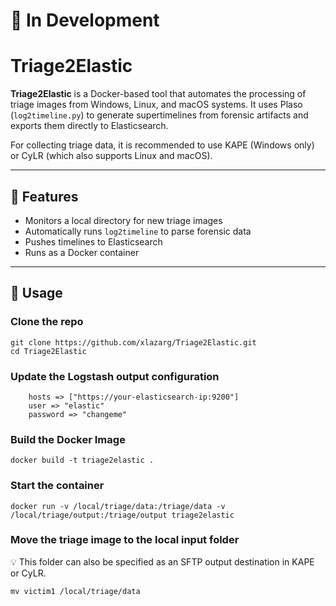 # 👷 In Development

# Triage2Elastic

**Triage2Elastic** is a Docker-based tool that automates the processing of triage images from Windows, Linux, and macOS systems. It uses Plaso (`log2timeline.py`) to generate supertimelines from forensic artifacts and exports them directly to Elasticsearch.

For collecting triage data, it is recommended to use KAPE (Windows only) or CyLR (which also supports Linux and macOS). 

---

## 🔧 Features

- Monitors a local directory for new triage images
- Automatically runs `log2timeline` to parse forensic data
- Pushes timelines to Elasticsearch
- Runs as a Docker container

---

## 🐳 Usage

###  Clone the repo

```
git clone https://github.com/xlazarg/Triage2Elastic.git
cd Triage2Elastic
```

###  Update the Logstash output configuration

```
    hosts => ["https://your-elasticsearch-ip:9200"]
    user => "elastic"
    password => "changeme"
```

###  Build the Docker Image

```
docker build -t triage2elastic .
```

###  Start the container

```
docker run -v /local/triage/data:/triage/data -v /local/triage/output:/triage/output triage2elastic
```

###  Move the triage image to the local input folder

💡 This folder can also be specified as an SFTP output destination in KAPE or CyLR.

```
mv victim1 /local/triage/data
```

